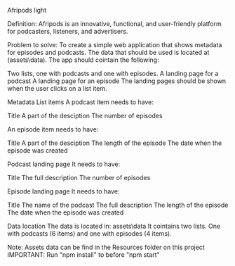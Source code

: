 Afripods light

Definition: Afripods is an innovative, functional, and user-friendly platform for podcasters, listeners, and advertisers.

Problem to solve: To create a simple web application that shows metadata for episodes and podcasts. The data that should be used is located at (assets\data). The app should cointain the following:

Two lists, one with podcasts and one with episodes. A landing page for a podcast A landing page for an episode The landing pages should be shown when the user clicks on a list item.

Metadata List items A podcast item needs to have:

Title A part of the desciption The number of episodes

An episode item needs to have:

Title A part of the desciption The length of the episode The date when the episode was created

Podcast landing page It needs to have:

Title The full description The number of episodes

Episode landing page It needs to have:

Title The name of the podcast The full description The length of the episode The date when the episode was created

Data location The data is located in: assets\data It cointains two lists. One with podcasts (6 items) and one with episodes (4 items).

Note: Assets data can be find in the Resources folder on this project
IMPORTANT: Run "npm install" to before "npm start"
